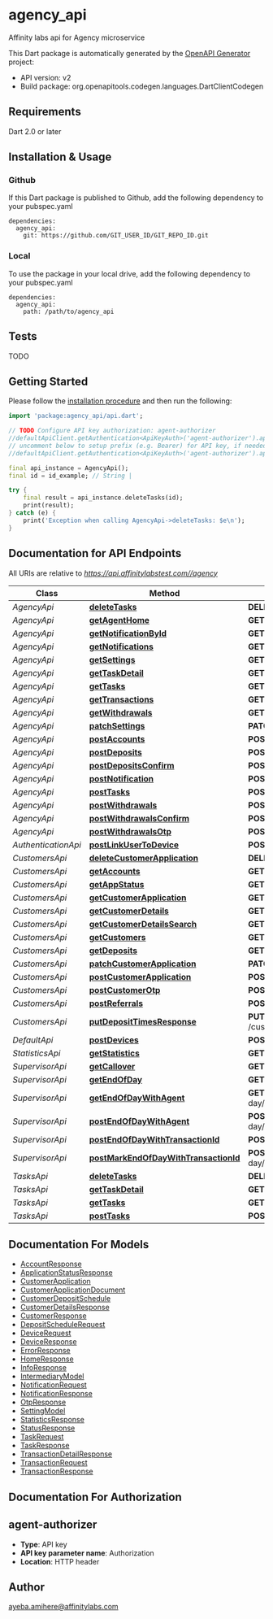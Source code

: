 # agency_api
Affinity labs api for Agency microservice

This Dart package is automatically generated by the [OpenAPI Generator](https://openapi-generator.tech) project:

- API version: v2
- Build package: org.openapitools.codegen.languages.DartClientCodegen

## Requirements

Dart 2.0 or later

## Installation & Usage

### Github
If this Dart package is published to Github, add the following dependency to your pubspec.yaml
```
dependencies:
  agency_api:
    git: https://github.com/GIT_USER_ID/GIT_REPO_ID.git
```

### Local
To use the package in your local drive, add the following dependency to your pubspec.yaml
```
dependencies:
  agency_api:
    path: /path/to/agency_api
```

## Tests

TODO

## Getting Started

Please follow the [installation procedure](#installation--usage) and then run the following:

```dart
import 'package:agency_api/api.dart';

// TODO Configure API key authorization: agent-authorizer
//defaultApiClient.getAuthentication<ApiKeyAuth>('agent-authorizer').apiKey = 'YOUR_API_KEY';
// uncomment below to setup prefix (e.g. Bearer) for API key, if needed
//defaultApiClient.getAuthentication<ApiKeyAuth>('agent-authorizer').apiKeyPrefix = 'Bearer';

final api_instance = AgencyApi();
final id = id_example; // String | 

try {
    final result = api_instance.deleteTasks(id);
    print(result);
} catch (e) {
    print('Exception when calling AgencyApi->deleteTasks: $e\n');
}

```

## Documentation for API Endpoints

All URIs are relative to *https://api.affinitylabstest.com//agency*

Class | Method | HTTP request | Description
------------ | ------------- | ------------- | -------------
*AgencyApi* | [**deleteTasks**](doc//AgencyApi.md#deletetasks) | **DELETE** /tasks | 
*AgencyApi* | [**getAgentHome**](doc//AgencyApi.md#getagenthome) | **GET** /home | 
*AgencyApi* | [**getNotificationById**](doc//AgencyApi.md#getnotificationbyid) | **GET** /notifications/{id} | 
*AgencyApi* | [**getNotifications**](doc//AgencyApi.md#getnotifications) | **GET** /notifications | 
*AgencyApi* | [**getSettings**](doc//AgencyApi.md#getsettings) | **GET** /settings | 
*AgencyApi* | [**getTaskDetail**](doc//AgencyApi.md#gettaskdetail) | **GET** /tasks/{taskId} | 
*AgencyApi* | [**getTasks**](doc//AgencyApi.md#gettasks) | **GET** /tasks | 
*AgencyApi* | [**getTransactions**](doc//AgencyApi.md#gettransactions) | **GET** /transactions | 
*AgencyApi* | [**getWithdrawals**](doc//AgencyApi.md#getwithdrawals) | **GET** /withdrawals | 
*AgencyApi* | [**patchSettings**](doc//AgencyApi.md#patchsettings) | **PATCH** /settings | 
*AgencyApi* | [**postAccounts**](doc//AgencyApi.md#postaccounts) | **POST** /accounts | 
*AgencyApi* | [**postDeposits**](doc//AgencyApi.md#postdeposits) | **POST** /deposits | 
*AgencyApi* | [**postDepositsConfirm**](doc//AgencyApi.md#postdepositsconfirm) | **POST** /deposits/confirm | 
*AgencyApi* | [**postNotification**](doc//AgencyApi.md#postnotification) | **POST** /notifications | 
*AgencyApi* | [**postTasks**](doc//AgencyApi.md#posttasks) | **POST** /tasks | 
*AgencyApi* | [**postWithdrawals**](doc//AgencyApi.md#postwithdrawals) | **POST** /withdrawals | 
*AgencyApi* | [**postWithdrawalsConfirm**](doc//AgencyApi.md#postwithdrawalsconfirm) | **POST** /withdrawals/confirm | 
*AgencyApi* | [**postWithdrawalsOtp**](doc//AgencyApi.md#postwithdrawalsotp) | **POST** /withdrawals/otp | 
*AuthenticationApi* | [**postLinkUserToDevice**](doc//AuthenticationApi.md#postlinkusertodevice) | **POST** /devices/link | 
*CustomersApi* | [**deleteCustomerApplication**](doc//CustomersApi.md#deletecustomerapplication) | **DELETE** /application | 
*CustomersApi* | [**getAccounts**](doc//CustomersApi.md#getaccounts) | **GET** /accounts | 
*CustomersApi* | [**getAppStatus**](doc//CustomersApi.md#getappstatus) | **GET** /appstatus | 
*CustomersApi* | [**getCustomerApplication**](doc//CustomersApi.md#getcustomerapplication) | **GET** /application | 
*CustomersApi* | [**getCustomerDetails**](doc//CustomersApi.md#getcustomerdetails) | **GET** /customers/{customerId} | 
*CustomersApi* | [**getCustomerDetailsSearch**](doc//CustomersApi.md#getcustomerdetailssearch) | **GET** /customers/search | 
*CustomersApi* | [**getCustomers**](doc//CustomersApi.md#getcustomers) | **GET** /customers | 
*CustomersApi* | [**getDeposits**](doc//CustomersApi.md#getdeposits) | **GET** /deposits | 
*CustomersApi* | [**patchCustomerApplication**](doc//CustomersApi.md#patchcustomerapplication) | **PATCH** /application | 
*CustomersApi* | [**postCustomerApplication**](doc//CustomersApi.md#postcustomerapplication) | **POST** /application | 
*CustomersApi* | [**postCustomerOtp**](doc//CustomersApi.md#postcustomerotp) | **POST** /application/otp | 
*CustomersApi* | [**postReferrals**](doc//CustomersApi.md#postreferrals) | **POST** /referrals | 
*CustomersApi* | [**putDepositTimesResponse**](doc//CustomersApi.md#putdeposittimesresponse) | **PUT** /customers/{customerId}/times | 
*DefaultApi* | [**postDevices**](doc//DefaultApi.md#postdevices) | **POST** /devices | 
*StatisticsApi* | [**getStatistics**](doc//StatisticsApi.md#getstatistics) | **GET** /statistics | 
*SupervisorApi* | [**getCallover**](doc//SupervisorApi.md#getcallover) | **GET** /supervisor/callover | 
*SupervisorApi* | [**getEndOfDay**](doc//SupervisorApi.md#getendofday) | **GET** /supervisor/end-of-day | 
*SupervisorApi* | [**getEndOfDayWithAgent**](doc//SupervisorApi.md#getendofdaywithagent) | **GET** /supervisor/end-of-day/{agentId} | 
*SupervisorApi* | [**postEndOfDayWithAgent**](doc//SupervisorApi.md#postendofdaywithagent) | **POST** /supervisor/end-of-day/{agentId} | 
*SupervisorApi* | [**postEndOfDayWithTransactionId**](doc//SupervisorApi.md#postendofdaywithtransactionid) | **POST** /supervisor/end-of-day | 
*SupervisorApi* | [**postMarkEndOfDayWithTransactionId**](doc//SupervisorApi.md#postmarkendofdaywithtransactionid) | **POST** /supervisor/end-of-day/flag | 
*TasksApi* | [**deleteTasks**](doc//TasksApi.md#deletetasks) | **DELETE** /tasks | 
*TasksApi* | [**getTaskDetail**](doc//TasksApi.md#gettaskdetail) | **GET** /tasks/{taskId} | 
*TasksApi* | [**getTasks**](doc//TasksApi.md#gettasks) | **GET** /tasks | 
*TasksApi* | [**postTasks**](doc//TasksApi.md#posttasks) | **POST** /tasks | 


## Documentation For Models

 - [AccountResponse](doc//AccountResponse.md)
 - [ApplicationStatusResponse](doc//ApplicationStatusResponse.md)
 - [CustomerApplication](doc//CustomerApplication.md)
 - [CustomerApplicationDocument](doc//CustomerApplicationDocument.md)
 - [CustomerDepositSchedule](doc//CustomerDepositSchedule.md)
 - [CustomerDetailsResponse](doc//CustomerDetailsResponse.md)
 - [CustomerResponse](doc//CustomerResponse.md)
 - [DepositScheduleRequest](doc//DepositScheduleRequest.md)
 - [DeviceRequest](doc//DeviceRequest.md)
 - [DeviceResponse](doc//DeviceResponse.md)
 - [ErrorResponse](doc//ErrorResponse.md)
 - [HomeResponse](doc//HomeResponse.md)
 - [InfoResponse](doc//InfoResponse.md)
 - [IntermediaryModel](doc//IntermediaryModel.md)
 - [NotificationRequest](doc//NotificationRequest.md)
 - [NotificationResponse](doc//NotificationResponse.md)
 - [OtpResponse](doc//OtpResponse.md)
 - [SettingModel](doc//SettingModel.md)
 - [StatisticsResponse](doc//StatisticsResponse.md)
 - [StatusResponse](doc//StatusResponse.md)
 - [TaskRequest](doc//TaskRequest.md)
 - [TaskResponse](doc//TaskResponse.md)
 - [TransactionDetailResponse](doc//TransactionDetailResponse.md)
 - [TransactionRequest](doc//TransactionRequest.md)
 - [TransactionResponse](doc//TransactionResponse.md)


## Documentation For Authorization


## agent-authorizer

- **Type**: API key
- **API key parameter name**: Authorization
- **Location**: HTTP header


## Author

ayeba.amihere@affinitylabs.com

